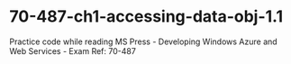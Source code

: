 # 70-487-ch1-accessing-data-obj-1.1
Practice code while reading MS Press - Developing Windows Azure and Web Services - Exam Ref: 70-487
